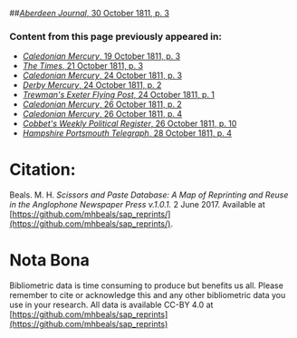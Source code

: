 ##[*Aberdeen Journal*, 30 October 1811, p. 3](https://mhbeals.github.io/sap_html/Aberdeen-Journal/Aberdeen-Journal-30-October-1811-p-3)

### Content from this page previously appeared in:
+ [*Caledonian Mercury*, 19 October 1811, p. 3](https://mhbeals.github.io/sap_html/Caledonian-Mercury/Caledonian-Mercury-19-October-1811-p-3)
+ [*The Times*, 21 October 1811, p. 3](https://mhbeals.github.io/sap_html/The-Times/The-Times-21-October-1811-p-3)
+ [*Caledonian Mercury*, 24 October 1811, p. 3](https://mhbeals.github.io/sap_html/Caledonian-Mercury/Caledonian-Mercury-24-October-1811-p-3)
+ [*Derby Mercury*, 24 October 1811, p. 2](https://mhbeals.github.io/sap_html/Derby-Mercury/Derby-Mercury-24-October-1811-p-2)
+ [*Trewman's Exeter Flying Post*, 24 October 1811, p. 1](https://mhbeals.github.io/sap_html/Trewman's-Exeter-Flying-Post/Trewman's-Exeter-Flying-Post-24-October-1811-p-1)
+ [*Caledonian Mercury*, 26 October 1811, p. 2](https://mhbeals.github.io/sap_html/Caledonian-Mercury/Caledonian-Mercury-26-October-1811-p-2)
+ [*Caledonian Mercury*, 26 October 1811, p. 4](https://mhbeals.github.io/sap_html/Caledonian-Mercury/Caledonian-Mercury-26-October-1811-p-4)
+ [*Cobbet's Weekly Political Register*, 26 October 1811, p. 10](https://mhbeals.github.io/sap_html/Cobbet's-Weekly-Political-Register/Cobbet's-Weekly-Political-Register-26-October-1811-p-10)
+ [*Hampshire Portsmouth Telegraph*, 28 October 1811, p. 4](https://mhbeals.github.io/sap_html/Hampshire-Portsmouth-Telegraph/Hampshire-Portsmouth-Telegraph-28-October-1811-p-4)
                    
# Citation: 

Beals. M. H. *Scissors and Paste Database: A Map of Reprinting and Reuse in the Anglophone Newspaper Press v.1.0.1.* 2 June 2017. Available at [https://github.com/mhbeals/sap_reprints/](https://github.com/mhbeals/sap_reprints/). 
                    
# Nota Bona

Bibliometric data is time consuming to produce but benefits us all. Please remember to cite or acknowledge this and any other bibliometric data you use in your research. All data is available CC-BY 4.0 at [https://github.com/mhbeals/sap_reprints](https://github.com/mhbeals/sap_reprints)